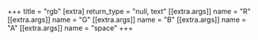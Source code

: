 +++
title = "rgb"
[extra]
return_type = "null, text"
[[extra.args]]
name = "R"
[[extra.args]]
name = "G"
[[extra.args]]
name = "B"
[[extra.args]]
name = "A"
[[extra.args]]
name = "space"
+++